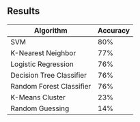 ## Results

Algorithm | Accuracy
----------| ----------
SVM | 80%
K-Nearest Neighbor | 77%
Logistic Regression | 76%
Decision Tree Classifier | 76%
Random Forest Classifier | 76%
K-Means Cluster | 23%
Random Guessing | 14%
